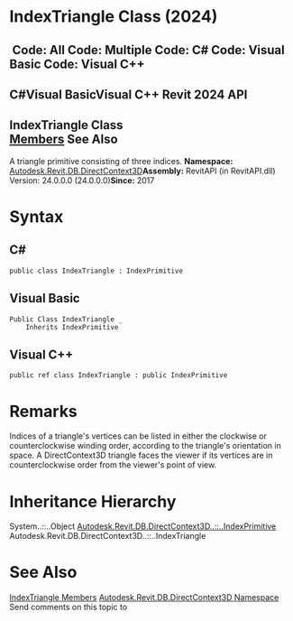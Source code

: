 # IndexTriangle Class (2024)

﻿
 Code: All Code: Multiple Code: C# Code: Visual Basic Code: Visual C++   
---  
C#Visual BasicVisual C++
Revit 2024 API  
---  
IndexTriangle Class  
[Members](76c9bd76-6dd2-1b4f-f150-f55e0604e653.md "IndexTriangle Members") See Also  
---  
A triangle primitive consisting of three indices. 
**Namespace:** [Autodesk.Revit.DB.DirectContext3D](f4ba10f0-55ea-5344-173b-688405391794.md "Autodesk.Revit.DB.DirectContext3D Namespace")**Assembly:** RevitAPI (in RevitAPI.dll) Version: 24.0.0.0 (24.0.0.0)**Since:** 2017 
# Syntax
C#  
---  
```text
public class IndexTriangle : IndexPrimitive
```
  
Visual Basic  
---  
```text
Public Class IndexTriangle _
	Inherits IndexPrimitive
```
  
Visual C++  
---  
```text
public ref class IndexTriangle : public IndexPrimitive
```
  
# Remarks
Indices of a triangle's vertices can be listed in either the clockwise or counterclockwise winding order, according to the triangle's orientation in space. A DirectContext3D triangle faces the viewer if its vertices are in counterclockwise order from the viewer's point of view. 
# Inheritance Hierarchy
System..::..Object [Autodesk.Revit.DB.DirectContext3D..::..IndexPrimitive](b9718ac0-7194-1944-ce7f-a5c618f20ced.md "IndexPrimitive Class") Autodesk.Revit.DB.DirectContext3D..::..IndexTriangle
# See Also
[IndexTriangle Members](76c9bd76-6dd2-1b4f-f150-f55e0604e653.md "IndexTriangle Members")
[Autodesk.Revit.DB.DirectContext3D Namespace](f4ba10f0-55ea-5344-173b-688405391794.md "Autodesk.Revit.DB.DirectContext3D Namespace")
Send comments on this topic to 